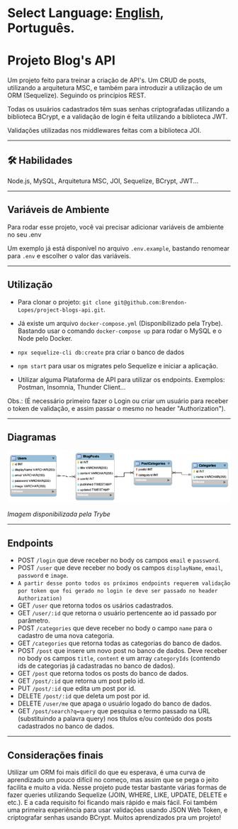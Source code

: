 # Select Language: [English](https://github.com/Brendon-Lopes/project-blogs-api), Português.

# Projeto Blog's API

Um projeto feito para treinar a criação de API's. Um CRUD de posts, utilizando a arquitetura MSC, e também para introduzir a utilização de um ORM (Sequelize). Seguindo os princípios REST.

Todas os usuários cadastrados têm suas senhas criptografadas utilizando a biblioteca BCrypt, e a validação de login é feita utilizando a biblioteca JWT.

Validações utilizadas nos middlewares feitas com a biblioteca JOI.

<hr></hr>

## 🛠 Habilidades
Node.js, MySQL, Arquitetura MSC, JOI, Sequelize, BCrypt, JWT...

<hr></hr>

## Variáveis de Ambiente

Para rodar esse projeto, você vai precisar adicionar variáveis de ambiente no seu .env

Um exemplo já está disponível no arquivo `.env.example`, bastando renomear para `.env` e escolher o valor das variáveis.

<hr></hr>

## Utilização

- Para clonar o projeto: `git clone git@github.com:Brendon-Lopes/project-blogs-api.git`.

- Já existe um arquivo `docker-compose.yml` (Disponibilizado pela Trybe). Bastando usar o comando `docker-compose up` para rodar o MySQL e o Node pelo Docker.

- `npx sequelize-cli db:create` pra criar o banco de dados

- `npm start` para usar os migrates pelo Sequelize e iniciar a aplicação.

- Utilizar alguma Plataforma de API para utilizar os endpoints. Exemplos: Postman, Insomnia, Thunder Client...

Obs.: (É necessário primeiro fazer o Login ou criar um usuário para receber o token de validação, e assim passar o mesmo no header "Authorization").

<hr></hr>

## Diagramas

![Diagrama de relacionamentos das tabelas](tabelas-blogs-api.png)

<i> Imagem disponibilizada pela Trybe </i>

<hr></hr>

## Endpoints

- POST `/login` que deve receber no body os campos `email` e `password`.
- POST `/user` que deve receber no body os campos `displayName`, `email`, `password` e `image`.
- `A partir desse ponto todos os próximos endpoints requerem validação por token que foi gerado no login (e deve ser passado no header Authorization)`
- GET `/user` que retorna todos os usários cadastrados.
- GET `/user/:id` que retorna o usuário pertencente ao id passado por parâmetro.
- POST `/categories` que deve receber no body o campo `name` para o cadastro de uma nova categoria.
- GET `/categories` que retorna todas as categorias do banco de dados.
- POST `/post` que insere um novo post no banco de dados. Deve receber no body os campos `title`, `content` e um array `categoryIds` (contendo ids de categorias já cadastradas no banco de dados).
- GET `/post` que retorna todos os posts do banco de dados.
- GET `/post/:id` que retorna um post pelo id.
- PUT `/post/:id` que edita um post por id.
- DELETE `/post/:id` que deleta um post por id.
- DELETE `/user/me` que apaga o usuário logado do banco de dados.
- GET `/post/search?q=query` que pesquisa o termo passado na URL (substituindo a palavra query) nos títulos e/ou conteúdo dos posts cadastrados no banco de dados.

<hr></hr>

## Considerações finais

Utilizar um ORM foi mais difícil do que eu esperava, é uma curva de aprendizado um pouco difícil no começo, mas assim que se pega o jeito facilita e muito a vida. Nesse projeto pude testar bastante várias formas de fazer queries utilizando Sequelize (JOIN, WHERE, LIKE, UPDATE, DELETE e etc.). E a cada requisito foi ficando mais rápido e mais fácil. Foi também uma primeira experiência para usar validações usando JSON Web Token, e criptografar senhas usando BCrypt. Muitos aprendizados pra um projeto!
